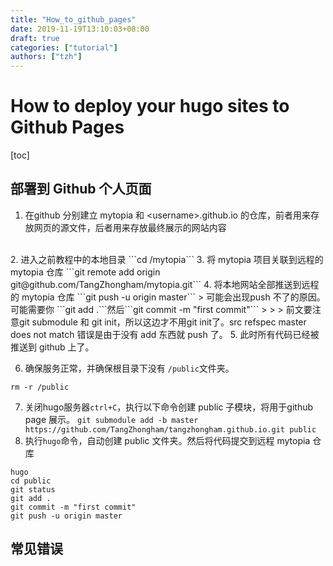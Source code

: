 ```yaml
---
title: "How_to_github_pages"
date: 2019-11-19T13:10:03+08:00
draft: true
categories: ["tutorial"]
authors: ["tzh"]
---
```


# How to deploy your hugo sites to Github Pages

[toc]

## 部署到 Github 个人页面 

1. 在github 分别建立 mytopia 和 \<username\>.github.io 的仓库，前者用来存放网页的源文件，后者用来存放最终展示的网站内容
</br>
2. 进入之前教程中的本地目录
```cd /mytopia```
3. 将 mytopia 项目关联到远程的 mytopia 仓库
```git remote add origin git@github.com/TangZhongham/mytopia.git```
4. 将本地网站全部推送到远程的 mytopia 仓库
```git push -u origin master```
> 可能会出现push 不了的原因。可能需要你 ```git add .```然后```git commit -m "first commit"``` 
>
> > 前文要注意git submodule 和 git init，所以这边才不用git init了。src refspec master does not match 错误是由于没有 add 东西就 push 了。
5. 此时所有代码已经被推送到 github 上了。

6. 确保服务正常，并确保根目录下没有 ```/public```文件夹。
```shell
rm -r /public
```
7. 关闭hugo服务器```ctrl+C```，执行以下命令创建 public 子模块，将用于github page 展示。
```git submodule add -b master  https://github.com/TangZhongham/tangzhongham.github.io.git public```
8. 执行```hugo```命令，自动创建 public 文件夹。然后将代码提交到远程 mytopia 仓库
```shell
hugo
cd public
git status
git add .
git commit -m "first commit"
git push -u origin master
```



## 常见错误